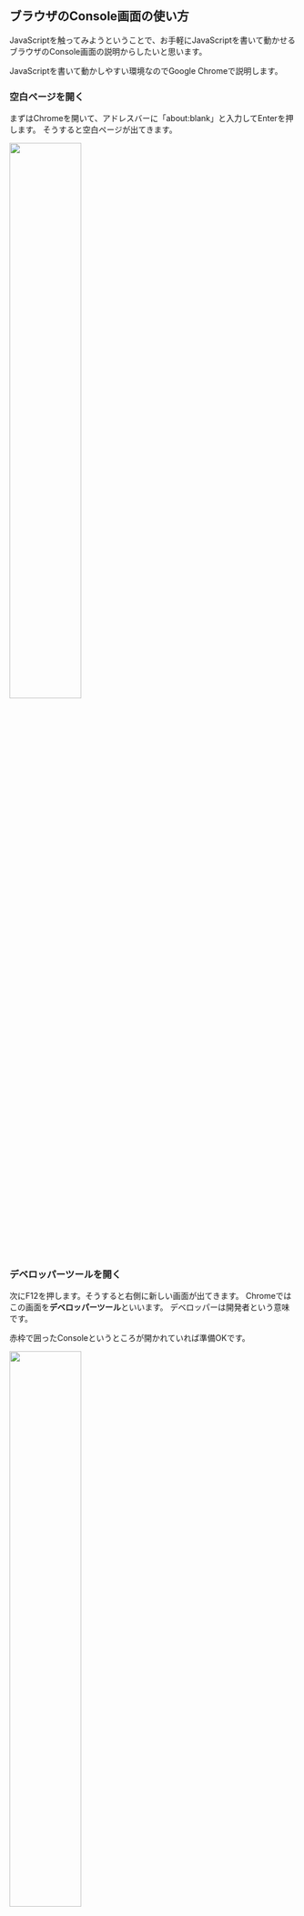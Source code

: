 
## ブラウザのConsole画面の使い方
JavaScriptを触ってみようということで、お手軽にJavaScriptを書いて動かせるブラウザのConsole画面の説明からしたいと思います。

JavaScriptを書いて動かしやすい環境なのでGoogle Chromeで説明します。

### 空白ページを開く
まずはChromeを開いて、アドレスバーに「about:blank」と入力してEnterを押します。
そうすると空白ページが出てきます。

<img src="./img/about_blank.png" width="50%"/>

### デベロッパーツールを開く
次にF12を押します。そうすると右側に新しい画面が出てきます。
Chromeではこの画面を**デベロッパーツール**といいます。
デベロッパーは開発者という意味です。

赤枠で囲ったConsoleというところが開かれていれば準備OKです。

<img src="./img/dev_tool.png" width="50%"/>


### ConsoleにJavaScriptのコードを入力してみる
ConsoleでJavaScriptを実行する手順を確認しておきましょう。

Console画面に下記のように入力してみてください。
自分で書いたコードの意味が理解できるようになるのも目標の1つなので、コピペではく手入力してください。

`console.log("初めてのJavaScript");`

<img src="./img/my_first_js01.png" width="50%"/>



Enterを押すと実行されます。
赤枠で囲った「初めてのJavaScript」が実行結果です。
console.log();は()の中身をそのままConsole画面に表示する関数です。
この後もいろいろな場面で利用しますので覚えておいてください。

<img src="./img/my_first_js02.png" width="50%"/>


### 四則演算してみる
Console画面の入力に慣れるために、四則演算してみましょう。

`4+1`
<img src="./img/calc01.png" width="50%"/>

`43-28`
<img src="./img/calc02.png" width="50%"/>

`12*31`
<img src="./img/calc03.png" width="50%"/>

`64/8`
<img src="./img/calc04.png" width="50%"/>

### きれいに割り切れない数の割り算について
JavaScriptに限らず、プログラミングにおいてきれいに割り切れない数の割り算はとても重要なテーマです。

特に割り算の余りの部分が重要で、余りの値を使って処理を作ることがよくあります。

そこできれいに割り切れない数について見ていきます。

#### まずは普通に割る

`6/4`
<img src="./img/calc05.png" width="50%"/>

1.5と答えが出てきました。JavaScriptでは一般的な人間が想定しているような答えを返してくれるようです。

余談ですがプログラミング言語の中には小数点までは自動計算してくれず、単に「1」と返すものもあります。

ひとまずここではJavaScriptは少数点まで自動計算してくれることを確認しました。


### 余りだけを取り出したい
次に余りだけを取り出したい場合について見ていきます。

プログラミング言語には四則演算だけでなく、余りを求める演算子も定義されています。

JavaScriptでは余りを求める際は「%」を使います。

`6%4`
<img src="./img/calc08.png" width="50%"/>


ちなみになぜ余りを求める演算子が生まれたのかですが、調べてみても分かりませんでした・・・おそらく単純によく使うからだと思われます。




#### 商だけ取り出したい
では商だけを取り出したい場合は、どのようにすればいいでしょうか？

JavaScriptに標準で準備されている機能の1つに、商だけを取り出すものがあります。
それを使ってみましょう。

`Math.floor(6/4)`
<img src="./img/calc06.png" width="50%"/>

MathはMathematicsの略で数学という意味です。
Mathの中に数学に関する機能がたくさん詰まっています。

数学に関する組み込み機能を使う場合は、Mathの後に.（ドット）を書いて、そのあとに機能名をつけて呼び出します。

例えば以下のようなものがあります。
- Math.floor(数値)
  - 切り捨て
- Math.ceil(数値)
  -切り上げ
- Math.round(数値)
  -四捨五入
- Math.random()
  - 0以上1未満のランダムな数値を返す（乱数）

<img src="./img/calc07.png" width="50%"/>

※ここでは紹介しませんが、機能は他にも[たくさんあります](https://developer.mozilla.org/ja/docs/Web/JavaScript/Reference/Global_Objects/Math)。

[0.JavaScriptについて](./index.html)
[2.変数の基本](./index3.html)
